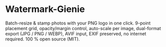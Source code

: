 # Watermark-Gienie
Batch-resize &amp; stamp photos with your PNG logo in one click. 9-point placement grid, opacity/margin control, auto-scale per image, dual-format export (JPG / PNG / WEBP), AVIF input, EXIF preserved, no internet required. 100 % open source (MIT).
